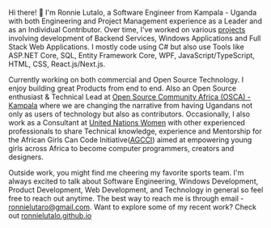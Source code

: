 Hi there! 👋 I'm Ronnie Lutalo, a Software Engineer from Kampala - Uganda with both Engineering and Project Management experience as a Leader and as an Individual Contributor. Over time, I've worked on various [projects](https://ronnielutalo.github.io/projects) involving development of Backend Services, Windows Applications and Full Stack Web Applications. I mostly code using C# but also use Tools like ASP.NET Core, SQL, Entity Framework Core, WPF, JavaScript/TypeScript, HTML, CSS, React.js/Next.js.

Currently working on both commercial and Open Source Technology. I enjoy building great Products from end to end. Also an Open Source enthusiast & Technical Lead at [Open Source Community Africa (OSCA) - Kampala](https://github.com/OSCA-Kampala-Chapter) where we are changing the narrative from having Ugandans not only as users of technology but also as contributors. Occasionally, I also work as a Consultant at [United Nations Women](https://www.unwomen.org/en) with other experienced professionals to share Technical knowledge, experience and Mentorship for the African Girls Can Code Initiative([AGCCI](https://africa.unwomen.org/en/stories/news/2022/05/african-girls-can-code-initiative-second-phase-launched-in-tanzania)) aimed at empowering young girls across Africa to become computer programmers, creators and designers.

Outside work, you might find me cheering my favorite sports team. I'm always excited to talk about Software Engineering, Windows Development, Product Development, Web Development, and Technology in general so feel free to reach out anytime. The best way to reach me is through email - ronnielutaro@gmail.com. Want to explore some of my recent work? Check out [ronnielutalo.github.io](https://ronnielutalo.github.io/)
